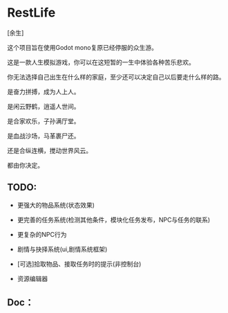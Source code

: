 # RestLife

[余生]

这个项目旨在使用Godot mono复原已经停服的众生游。

这是一款人生模拟游戏，你可以在这短暂的一生中体验各种苦乐悲欢。



你无法选择自己出生在什么样的家庭，至少还可以决定自己以后要走什么样的路。

是奋力拼搏，成为人上人。

是闲云野鹤，逍遥人世间。

是合家欢乐，子孙满厅堂。

是血战沙场，马革裹尸还。

还是合纵连横，搅动世界风云。

都由你决定。



## TODO:

- 更强大的物品系统(状态效果)

- 更完善的任务系统(检测其他条件，模块化任务发布，NPC与任务的联系)

- 更复杂的NPC行为

- 剧情与抉择系统(ui,剧情系统框架)

- [可选]拾取物品、接取任务时的提示(非控制台)

- 资源编辑器

## Doc：

  
